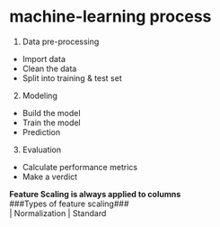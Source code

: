 # machine-learning process
1. Data pre-processing
  * Import data
  * Clean the data
  * Split into training & test set
2. Modeling
  * Build the model
  * Train the model
  * Prediction
3. Evaluation
  * Calculate performance metrics
  * Make a verdict

**Feature Scaling is always applied to columns** <br>
###Types of feature scaling### <br>
| Normalization | Standard

